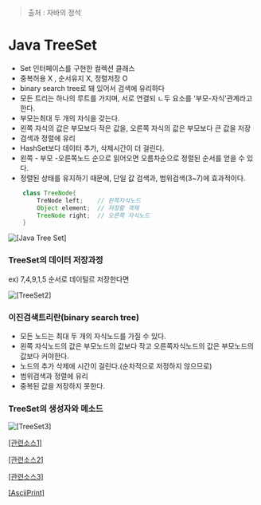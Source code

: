 > 출처 : 자바의 정석

# Java TreeSet
* Set 인터페이스를 구현한 컬렉션 클래스
* 중복허용 X , 순서유지 X, 정렬저장 O 
* binary search tree로 돼 있어서 검색에 유리하다
* 모든 트리는 하나의 루트를 가지며, 서로 연결되 ㄴ두 요소를 '부모-자식'관계라고 한다.
* 부모는최대 두 개의 자식을 갖는다.
* 왼쪽 자식의 값은 부모보다 작은 값을, 오른쪽 자식의 값은 부모보다 큰 값을 저장
* 검색과 정렬에 유리
* HashSet보다 데이터 추가, 삭제시간이 더 걸린다.
* 왼쪽 - 부모 -오른쪽노드 순으로 읽어오면 오름차순으로 정렬된 순서를 얻을 수 있다.
* 정렬된 상태를 유지하기 때문에, 단일 값 검색과, 범위검색(3~7)에 효과적이다.
```java
	class TreeNode{
    	TreNode left;    // 왼쪽자식노드
        Object element;  // 저장할 객체
        TreeNode right;  // 오른쪽 자식노드  
    }
```
![[Java Tree Set]](https://github.com/HaeSeongPark/TIL/blob/master/img/Java/Java%20TreeSet.png)


### TreeSet의 데이터 저장과정
ex) 7,4,9,1,5 순서로 데이털르 저장한다면

![[TreeSet2]](https://github.com/HaeSeongPark/TIL/blob/master/img/Java/Java%20TreeSet2.png)


### 이진검색트리란(binary search tree)
* 모든 노드는 최대 두 개의 자식노드를 가질 수 있다.
* 왼쪽 자식노드의 값은 부모노드의 값보다 작고 오른쪽자식노드의 값은 부모노드의 값보다 커야한다.
* 노드의 추가 삭제에 시간이 걸린다.(순차적으로 저정하지 않으므로)
* 범위검색과 정렬에 유리
* 중복된 값을 저장하지 못한다.

### TreeSet의 생성자와 메소드
![[TreeSet3]](https://github.com/HaeSeongPark/TIL/blob/master/img/Java/Java%20TreeSet3.png)


[[관련소스1]](https://github.com/HaeSeongPark/TIL/blob/master/JavaStudySource/src/ch11/TreeSetLotto.java)

[[관련소스2]](https://github.com/HaeSeongPark/TIL/blob/master/JavaStudySource/src/ch11/TreeSetEx1.java)

[[관련소스3]](https://github.com/HaeSeongPark/TIL/blob/master/JavaStudySource/src/ch11/TreeSetEx2.java)

[[AsciiPrint]](https://github.com/HaeSeongPark/TIL/blob/master/JavaStudySource/src/ch11/AsciiPrint.java)

